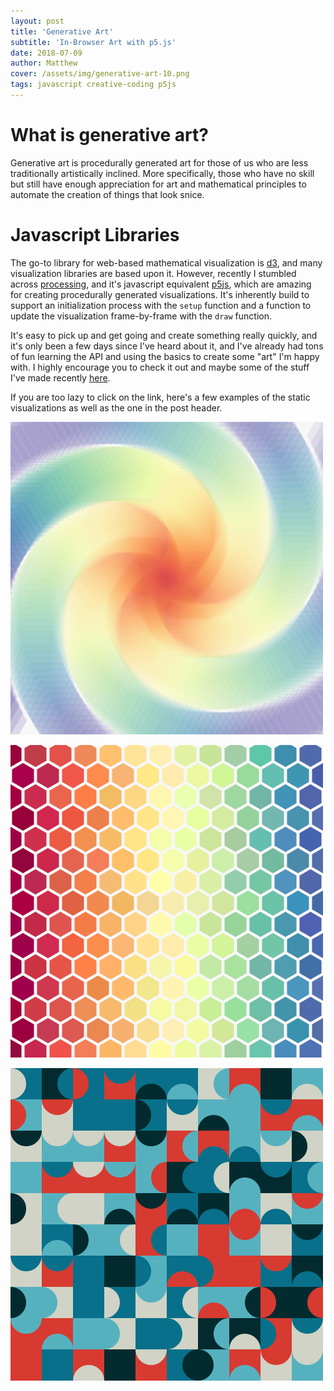 ```yaml
---
layout: post
title: 'Generative Art'
subtitle: 'In-Browser Art with p5.js'
date: 2018-07-09
author: Matthew
cover: /assets/img/generative-art-10.png
tags: javascript creative-coding p5js
---
```


# What is generative art?

Generative art is procedurally generated art for those of us who are less traditionally artistically inclined. More specifically, those who have no skill but still have enough appreciation for art and mathematical principles to automate the creation of things that look snice.

# Javascript Libraries

The go-to library for web-based mathematical visualization is [d3](d3js.org), and many visualization libraries are based upon it. However, recently I stumbled across [processing](https://processing.org/), and it's javascript equivalent [p5js](https://p5js.org/), which are amazing for creating procedurally generated visualizations. It's inherently build to support an initialization process with the `setup` function and a function to update the visualization frame-by-frame with the `draw` function.

It's easy to pick up and get going and create something really quickly, and it's only been a few days since I've heard about it, and I've already had tons of fun learning the API and using the basics to create some "art" I'm happy with. I highly encourage you to check it out and maybe some of the stuff I've made recently [here](http://worksofchart.com/generative-art/posts/007.html).

If you are too lazy to click on the link, here's a few examples of the static visualizations as well as the one in the post header.

<a href="http://worksofchart.com/generative-art/posts/002.html">![](/assets/img/generative-art-2.png)</a>

<a href="https://worksofchart.com/generative/art/posts/010.html">![](/assets/img/generative-art-10.png)</a>

<a href="https://worksofchart.com/generative/art/posts/011.html">![](/assets/img/generative-art-11.png)</a>
